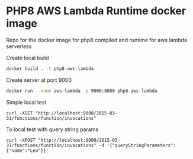 # PHP8 AWS Lambda Runtime docker image
Repo for the docker image for php8 compiled and runtime for aws lambda serverless

Create local build
```bash
docker build . -t php8-aws-lambda
```

Create server at port 9000
```bash
docker run --name aws-lambda -p 9000:8080 php8-aws-lambda
```

Simple local test
```
curl -XGET "http://localhost:9000/2015-03-31/functions/function/invocations"
```

To local test with query string params
```
curl -XPOST "http://localhost:9000/2015-03-31/functions/function/invocations" -d '{"queryStringParameters": {"name":"Leo"}}'
```